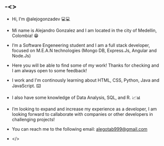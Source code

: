 -<>
-
-  Hi, I’m @alejogonzadev 💻💻

-  Mi name is Alejandro Gonzalez and I am located in the city of Medellin, Colombia! 😁
  
-  I’m a Software Engeneering student and I am a full stack developer, focused on M.E.A.N technologies (Mongo DB, Express.Js, Angular and Node.Js)

-  Here you will be able to find some of my work! Thanks for checking and I am always open to some feedback!

-  I work and I'm continously learning about HTML, CSS, Python, Java and JavaScript. ⌨️ 

-  I also have some knowledge of Data Analysis, SQL, and R. 📈📊
  
-  I’m looking to expand and increase my experience as a developer, I am looking forward to callaborate with companies or other developers in challenging projects!

-  You can reach me to the following email: alegotab999@gmail.com

-  </>  

